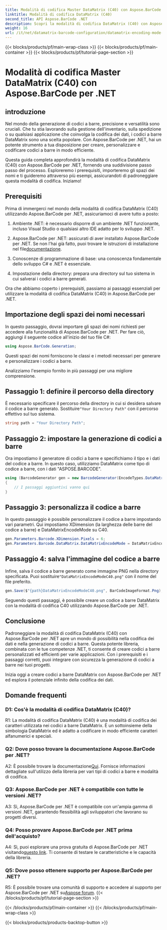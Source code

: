 ```yaml
---
title: Modalità di codifica Master DataMatrix (C40) con Aspose.BarCode per .NET
linktitle: Modalità di codifica DataMatrix (C40)
second_title: API Aspose.BarCode .NET
description: Scopri la modalità di codifica DataMatrix (C40) con Aspose.BarCode per .NET. Crea codici a barre personalizzati in modo efficiente. Esplora la guida passo passo.
weight: 16
url: /it/net/datamatrix-barcode-configuration/datamatrix-encoding-mode-c40/
---
```


{{< blocks/products/pf/main-wrap-class >}}
{{< blocks/products/pf/main-container >}}
{{< blocks/products/pf/tutorial-page-section >}}

# Modalità di codifica Master DataMatrix (C40) con Aspose.BarCode per .NET

## introduzione

Nel mondo della generazione di codici a barre, precisione e versatilità sono cruciali. Che tu stia lavorando sulla gestione dell'inventario, sulla spedizione o su qualsiasi applicazione che coinvolga la codifica dei dati, i codici a barre DataMatrix sono una scelta popolare. Con Aspose.BarCode per .NET, hai un potente strumento a tua disposizione per creare, personalizzare e codificare codici a barre in modo efficiente.

Questa guida completa approfondirà la modalità di codifica DataMatrix (C40) con Aspose.BarCode per .NET, fornendo una suddivisione passo passo del processo. Esploreremo i prerequisiti, importeremo gli spazi dei nomi e ti guideremo attraverso più esempi, assicurandoti di padroneggiare questa modalità di codifica. Iniziamo!

## Prerequisiti

Prima di immergerci nel mondo della modalità di codifica DataMatrix (C40) utilizzando Aspose.BarCode per .NET, assicuriamoci di avere tutto a posto:

1. Ambiente .NET: è necessario disporre di un ambiente .NET funzionante, incluso Visual Studio o qualsiasi altro IDE adatto per lo sviluppo .NET.

2.  Aspose.BarCode per .NET: assicurati di aver installato Aspose.BarCode per .NET. Se non l'hai già fatto, puoi trovare le istruzioni di installazione nel file[documentazione](https://reference.aspose.com/barcode/net/).

3. Conoscenze di programmazione di base: una conoscenza fondamentale dello sviluppo C# e .NET è essenziale.

4. Impostazione della directory: prepara una directory sul tuo sistema in cui salverai i codici a barre generati.

Ora che abbiamo coperto i prerequisiti, passiamo ai passaggi essenziali per utilizzare la modalità di codifica DataMatrix (C40) in Aspose.BarCode per .NET.

## Importazione degli spazi dei nomi necessari

In questo passaggio, dovrai importare gli spazi dei nomi richiesti per accedere alla funzionalità di Aspose.BarCode per .NET. Per fare ciò, aggiungi il seguente codice all'inizio del tuo file C#:

```csharp
using Aspose.BarCode.Generation;
```

Questi spazi dei nomi forniscono le classi e i metodi necessari per generare e personalizzare i codici a barre.

Analizziamo l'esempio fornito in più passaggi per una migliore comprensione.

## Passaggio 1: definire il percorso della directory

 È necessario specificare il percorso della directory in cui si desidera salvare il codice a barre generato. Sostituire`"Your Directory Path"` con il percorso effettivo sul tuo sistema.

```csharp
string path = "Your Directory Path";
```

## Passaggio 2: impostare la generazione di codici a barre

Ora impostiamo il generatore di codici a barre e specifichiamo il tipo e i dati del codice a barre. In questo caso, utilizziamo DataMatrix come tipo di codice a barre, con i dati "ASPOSE.BARCODE".

```csharp
using (BarcodeGenerator gen = new BarcodeGenerator(EncodeTypes.DataMatrix, "ASPOSE.BARCODE"))
{
    // I passaggi aggiuntivi vanno qui
}
```

## Passaggio 3: personalizza il codice a barre

In questo passaggio è possibile personalizzare il codice a barre impostando vari parametri. Qui impostiamo XDimension (la larghezza delle barre del codice a barre) e DataMatrixEncodeMode su C40.

```csharp
gen.Parameters.Barcode.XDimension.Pixels = 6;
gen.Parameters.Barcode.DataMatrix.DataMatrixEncodeMode = DataMatrixEncodeMode.C40;
```

## Passaggio 4: salva l'immagine del codice a barre

 Infine, salva il codice a barre generato come immagine PNG nella directory specificata. Puoi sostituire`"DataMatrixEncodeModeC40.png"` con il nome del file preferito.

```csharp
gen.Save($"{path}DataMatrixEncodeModeC40.png", BarCodeImageFormat.Png);
```

Seguendo questi passaggi, è possibile creare un codice a barre DataMatrix con la modalità di codifica C40 utilizzando Aspose.BarCode per .NET.

## Conclusione

Padroneggiare la modalità di codifica DataMatrix (C40) con Aspose.BarCode per .NET apre un mondo di possibilità nella codifica dei dati e nella generazione di codici a barre. Questa potente libreria, combinata con le tue competenze .NET, ti consente di creare codici a barre personalizzati ed efficienti per varie applicazioni. Con i prerequisiti e i passaggi corretti, puoi integrare con sicurezza la generazione di codici a barre nei tuoi progetti.

Inizia oggi a creare codici a barre DataMatrix con Aspose.BarCode per .NET ed esplora il potenziale infinito della codifica dei dati.

## Domande frequenti

### D1: Cos'è la modalità di codifica DataMatrix (C40)?

R1: La modalità di codifica DataMatrix (C40) è una modalità di codifica dei caratteri utilizzata nei codici a barre DataMatrix. È un sottoinsieme della simbologia DataMatrix ed è adatto a codificare in modo efficiente caratteri alfanumerici e speciali.

### Q2: Dove posso trovare la documentazione Aspose.BarCode per .NET?

 A2: È possibile trovare la documentazione[Qui](https://reference.aspose.com/barcode/net/). Fornisce informazioni dettagliate sull'utilizzo della libreria per vari tipi di codici a barre e modalità di codifica.

### Q3: Aspose.BarCode per .NET è compatibile con tutte le versioni .NET?

A3: Sì, Aspose.BarCode per .NET è compatibile con un'ampia gamma di versioni .NET, garantendo flessibilità agli sviluppatori che lavorano su progetti diversi.

### Q4: Posso provare Aspose.BarCode per .NET prima dell'acquisto?

 A4: Sì, puoi esplorare una prova gratuita di Aspose.BarCode per .NET visitando[questo link](https://releases.aspose.com/). Ti consente di testare le caratteristiche e le capacità della libreria.

### Q5: Dove posso ottenere supporto per Aspose.BarCode per .NET?

R5: È possibile trovare una comunità di supporto e accedere al supporto per Aspose.BarCode per .NET su[Aspose forum](https://forum.aspose.com/c/barcode/13).
{{< /blocks/products/pf/tutorial-page-section >}}

{{< /blocks/products/pf/main-container >}}
{{< /blocks/products/pf/main-wrap-class >}}

{{< blocks/products/products-backtop-button >}}
